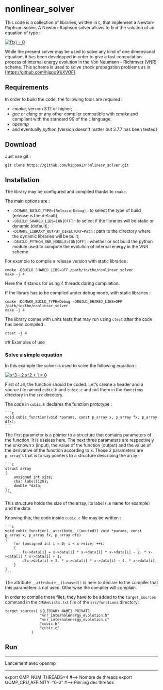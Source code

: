 # nonlinear_solver

This code is a collection of libraries, written in `C`, that implement a Newton-Raphson solver.
A Newton-Raphson solver allows to find the solution of an equation of type :

<a href="https://www.codecogs.com/eqnedit.php?latex=f(x)&space;=&space;0" target="_blank"><img src="https://latex.codecogs.com/gif.latex?f(x)&space;=&space;0" title="f(x) = 0" /></a>

While the present solver may be used to solve any kind of one dimensional equation,
it has been developped in order to give a fast computation process of internal energy evolution in the Von Neumann - Richtmyer (VNR) scheme. This scheme is used to solve shock propagation problems as in [https://github.com/hippo91/XVOF].

<!-- The code is parallelized thanks to **OpenMP**. -->

## Requirements

In order to build the code, the following tools are required : 

- *cmake*, version 3.12 or higher; 
- *gcc* or *clang* or any other compiler compatible with *cmake* and compliant with the standard 99 of the `C` language;
- *openmp*
- and eventually *python* (version doesn't matter but 3.7.7 has been tested)

## Download

Just use git :

    git clone https://github.com/hippo91/nonlinear_solver.git

## Installation

The library may be configured and compiled thanks to `cmake`.

The main options are : 

- `-DCMAKE_BUILD_TYPE=[Release|Debug]` : to select the type of build (release is the default); 
- `-DBUILD_SHARED_LIBS=[ON|OFF]` : to select if the libraries will be static or dynamic (default);
- `-DCMAKE_LIBRARY_OUTPUT_DIRECTORY=Path` : path to the directory where the dynamic libraries will be built;
- `-DBUILD_PYTHON_VNR_MODULE=[ON|OFF]` : whether or not build the python module used to compute the evolution of internal energy in the VNR scheme.

For example to compile a release version with static libraries :

    cmake -DBUILD_SHARED_LIBS=OFF /path/to/the/nonlinear_solver
    make -j 4

Here the 4 stands for using 4 threads during compilation.

If the library has to be compiled under debug mode, with static libraries :

    cmake -DCMAKE_BUILD_TYPE=Debug -DBUILD_SHARED_LIBS=OFF /path/to/the/nonlinear_solver
    make -j 4

The library comes with units tests that may run using `ctest` after the code has been compiled :

    ctest -j 4

## Examples of use

### Solve a simple equation

In this example the solver is used to solve the following equation :

<a href="https://www.codecogs.com/eqnedit.php?latex=x^3&space;-&space;2&space;x^2&space;&plus;&space;1&space;=&space;0" target="_blank"><img src="https://latex.codecogs.com/gif.latex?x^3&space;-&space;2&space;x^2&space;&plus;&space;1&space;=&space;0" title="x^3 - 2 x^2 + 1 = 0" /></a>

First of all, the function should be coded.
Let's create a header and a source file named `cubic.h` and `cubic.c` and put them in the `functions` directory in the `src` directory.

The code in `cubic.h` declares the function prototype :

    ```c
    void cubic_function(void *params, const p_array x, p_array fx, p_array dfx);
    ```

The first parameter is a pointer to a structure that contains parameters of the function. It is useless here.
The next three parameters are respectively the unknown x (input), the value of the function (output) and the value of the derivative of the function according to x. Those 3 parameters are `p_array`'s that is to say pointers
to a structure describing the array :

    ```c
    struct array
    {
        unsigned int size;
        char label[128];
        double *data;
    };
    ```
This structure holds the size of the array, its label (i.e name for example) and the data.

Knowing this, the code inside `cubic.c` file may be written :

    ```c
    void cubic_function(__attribute__((unused)) void *params, const p_array x, p_array fx, p_array dfx)
    {
        for (unsigned int i = 0; i < x->size; ++i)
        {
            fx->data[i] = x->data[i] * x->data[i] * x->data[i] - 2. * x->data[i] * x->data[i] + 1;
            dfx->data[i] = 3. * x->data[i] * x->data[i] - 4. * x->data[i];
        }
    }
    ```

The attribute `__attribute__((unused))` is here to declare to the compiler that this parameters is not used. Otherwise the compiler will complain.

In order to compile those files, they have to be added to the `target_sources` command in the `CMakeLists.txt` file of the `src/functions` directory:

    target_sources( ${LIBRARY_NAME} PRIVATE
                    "vnr_internalenergy_evolution.h"
                    "vnr_internalenergy_evolution.c" 
                    "cubic.h"
                    "cubic.c"
                )

## Run
******
Lancement avec openmp
******
export OMP_NUM_THREADS=4 #--> Nombre de threads
export GOMP_CPU_AFFINITY="0-3" #--> Pinning des threads

